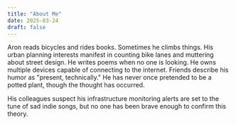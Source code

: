 ```yaml
---
title: "About Me"
date: 2025-03-24
draft: false
---
```


Aron reads bicycles and rides books. Sometimes he climbs things. His urban planning interests manifest in counting bike lanes and muttering about street design. He writes poems when no one is looking. He owns multiple devices capable of connecting to the internet. Friends describe his humor as "present, technically." He has never once pretended to be a potted plant, though the thought has occurred.

His colleagues suspect his infrastructure monitoring alerts are set to the tune of sad indie songs, but no one has been brave enough to confirm this theory.
